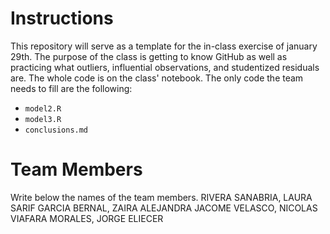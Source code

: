 # Instructions

This repository will serve as a template for the in-class exercise of january 29th. The purpose of the class is getting to know GitHub as well as practicing what outliers, influential observations, and studentized residuals are. The whole code is on the class' notebook. The only code the team needs to fill are the following:
- `model2.R`
- `model3.R`
- `conclusions.md`

# Team Members
Write below the names of the team members.
RIVERA SANABRIA, LAURA SARIF
GARCIA BERNAL, ZAIRA ALEJANDRA
JACOME VELASCO, NICOLAS
VIAFARA MORALES, JORGE ELIECER

